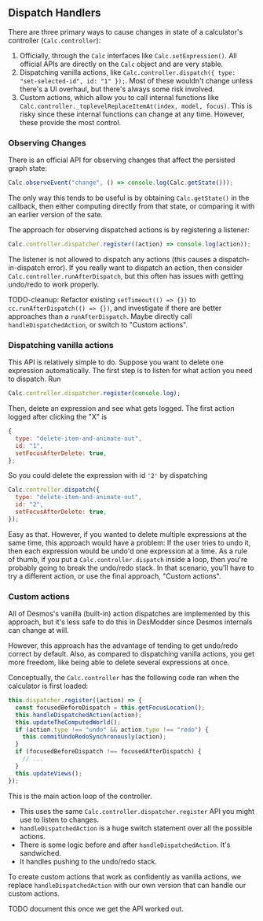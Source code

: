 ## Dispatch Handlers

There are three primary ways to cause changes in state of a calculator's controller (`Calc.controller`):

1. Officially, through the `Calc` interfaces like `Calc.setExpression()`. All official APIs are directly on the `Calc` object and are very stable.
2. Dispatching vanilla actions, like `Calc.controller.dispatch({ type: "set-selected-id", id: "1" });`. Most of these wouldn't change unless there's a UI overhaul, but there's always some risk involved.
3. Custom actions, which allow you to call internal functions like `Calc.controller._toplevelReplaceItemAt(index, model, focus)`. This is risky since these internal functions can change at any time. However, these provide the most control.

### Observing Changes

There is an official API for observing changes that affect the persisted graph state:

```js
Calc.observeEvent("change", () => console.log(Calc.getState()));
```

The only way this tends to be useful is by obtaining `Calc.getState()` in the callback, then either computing directly from that state, or comparing it with an earlier version of the sate.

The approach for observing dispatched actions is by registering a listener:

```js
Calc.controller.dispatcher.register((action) => console.log(action));
```

The listener is not allowed to dispatch any actions (this causes a dispatch-in-dispatch error). If you really want to dispatch an action, then consider `Calc.controller.runAfterDispatch`, but this often has issues with getting undo/redo to work properly.

TODO-cleanup: Refactor existing `setTimeout(() => {})` to `cc.runAfterDispatch(() => {})`, and investigate if there are better approaches than a `runAfterDispatch`. Maybe directly call `handleDispatchedAction`, or switch to "Custom actions".

### Dispatching vanilla actions

This API is relatively simple to do. Suppose you want to delete one expression automatically. The first step is to listen for what action you need to dispatch. Run

```js
Calc.controller.dispatcher.register(console.log);
```

Then, delete an expression and see what gets logged. The first action logged after clicking the "X" is

```js
{
  type: "delete-item-and-animate-out",
  id: "1",
  setFocusAfterDelete: true,
};
```

So you could delete the expression with id `'2'` by dispatching

```js
Calc.controller.dispatch({
  type: "delete-item-and-animate-out",
  id: "2",
  setFocusAfterDelete: true,
});
```

Easy as that. However, if you wanted to delete multiple expressions at the same time, this approach would have a problem: If the user tries to undo it, then each expression would be undo'd one expression at a time. As a rule of thumb, if you put a `Calc.controller.dispatch` inside a loop, then you're probably going to break the undo/redo stack. In that scenario, you'll have to try a different action, or use the final approach, "Custom actions".

### Custom actions

All of Desmos's vanilla (built-in) action dispatches are implemented by this approach, but it's less safe to do this in DesModder since Desmos internals can change at will.

However, this approach has the advantage of tending to get undo/redo correct by default. Also, as compared to dispatching vanilla actions, you get more freedom, like being able to delete several expressions at once.

Conceptually, the `Calc.controller` has the following code ran when the calculator is first loaded:

```js
this.dispatcher.register((action) => {
  const focusedBeforeDispatch = this.getFocusLocation();
  this.handleDispatchedAction(action);
  this.updateTheComputedWorld();
  if (action.type !== "undo" && action.type !== "redo") {
    this.commitUndoRedoSynchronously(action);
  }
  if (focusedBeforeDispatch !== focusedAfterDispatch) {
    // ...
  }
  this.updateViews();
});
```

This is the main action loop of the controller.

- This uses the same `Calc.controller.dispatcher.register` API you might use to listen to changes.
- `handleDispatchedAction` is a huge switch statement over all the possible actions.
- There is some logic before and after `handleDispatchedAction`. It's sandwiched.
- It handles pushing to the undo/redo stack.

To create custom actions that work as confidently as vanilla actions, we replace `handleDispatchedAction` with our own version that can handle our custom actions.

TODO document this once we get the API worked out.
